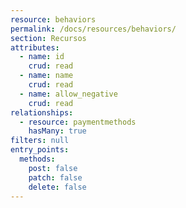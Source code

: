 ```yaml
---
resource: behaviors
permalink: /docs/resources/behaviors/
section: Recursos
attributes:
  - name: id
    crud: read
  - name: name
    crud: read
  - name: allow_negative
    crud: read
relationships:
  - resource: paymentmethods
    hasMany: true
filters: null
entry_points:
  methods:
    post: false
    patch: false
    delete: false
---
```

